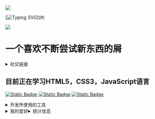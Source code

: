    ![](favicon.ico)

   [![Typing SVG](https://readme-typing-svg.demolab.com?font=Fira+Code&weight=500&size=21&pause=10&color=000000&center=%E7%9C%9F%E7%9A%84&vCenter=%E7%9C%9F%E7%9A%84&repeat=%E7%9C%9F%E7%9A%84&random=%E7%9C%9F%E7%9A%84&width=200&height=30&lines=Hello+World+!;Hello+World+!)](#)

![](https://api.visitorbadge.io/api/visitors?path=xzyl4303.github.io&label=%E4%B8%AA%E4%BA%BA%E7%BD%91%E7%AB%99%E8%AE%BF%E9%97%AE%E6%95%B0%E9%87%8F&labelColor=%23d9e3f0&countColor=%232ccce4)

# 一个喜欢不断尝试新东西的屑 

 <details>
    <summary>社交链接</summary>

[![Static Badge](https://img.shields.io/badge/Github-black?logo=Github)](https://github.com/xzyl4303)
[![Static Badge](https://img.shields.io/badge/%E4%B8%AA%E4%BA%BA%E7%BD%91%E7%AB%99-grey?logo=Github)](https://xzyl4303.github.io/)
[![Static Badge](https://img.shields.io/badge/blogger-orange?logo=blogger&logoColor=%23ffffff)](https://xgwji.blogspot.com/)
[![Static Badge](https://img.shields.io/badge/BiliBili-pink?logo=bilibili)
](https://space.bilibili.com/1179220018)

  </details>


## 目前正在学习HTML5，CSS3，JavaScript语言

[![Static Badge](https://img.shields.io/badge/HTML5-orange?logo=HTML5&logoColor=%23ffffff)](#)
[![Static Badge](https://img.shields.io/badge/CSS3-blue?logo=CSS3&logoColor=%23ffffff)](#)
[![Static Badge](https://img.shields.io/badge/JavaScript-yellow?logo=Javascript&logoColor=%23ffffff)](#)

 <details>
    <summary>开发所使用的工具</summary>

![Static Badge](https://img.shields.io/badge/Vercel-black?logo=Vercel&logoColor=%23ffffff)
![Static Badge](https://img.shields.io/badge/Github-black?logo=GitHub&logoColor=%23ffffff)
![Static Badge](https://img.shields.io/badge/ChatGPT-black?logo=openai&logoColor=%23ffffff)
![Static Badge](https://img.shields.io/badge/Visual%20Studio%20Code-black?logo=visualstudiocode&logoColor=blue)
![Static Badge](https://img.shields.io/badge/Xcode-black?logo=xcode&logoColor=blue)
![Static Badge](https://img.shields.io/badge/Chrome-black?logo=googlechrome)
 </details>
 </details>
<div class="detail" style="display: flex;">
  <details>
    <summary>我的爱好</summary>
     

-  **小说&漫画**

>>> 大奉打更人
> 
>>> 庆余年
> 
>>> 明朝那些事
> 
>>> 哑舍
> 
>>> 明朝败家子
> 
>>> 某魔法禁书目录
-  **电脑**
-  **二次元**
-  **宅家**
-  **历史**
>>> 明朝历史
-  **动画&动漫**
-  **编程**
>>> HTML
>>>
>>> [![Static Badge](https://img.shields.io/badge/HTML5-orange?logo=HTML5&logoColor=%23ffffff)](#)
>
>>> JavaScript
>>>
>>> [![Static Badge](https://img.shields.io/badge/JavaScript-yellow?logo=Javascript&logoColor=%23ffffff)](#)
>
>>> CSS
>>>
>>> [![Static Badge](https://img.shields.io/badge/CSS3-blue?logo=CSS3&logoColor=%23ffffff)](#)
>
>>> Python
>>> 
>>> ![Static Badge](https://img.shields.io/badge/Python-%233776AB?logo=Python&logoColor=yellow)
-  **游戏**
>>> Minecraft
> 
>>> 元气骑士
-  **零食**
-  **玩**
-  **睡觉**
-  **乐高**
-  **等等 ...**

   </details>
  <details>
     <summary>统计信息</summary>
     
[![Top Langs](https://github-readme-stats.vercel.app/api/top-langs/?username=xzyl4303&layout=compact)](https://github.com/anuraghazra/github-readme-stats)

[![Anurag](https://github-readme-stats.vercel.app/api?username=xzyl4303&show_icons=true&theme=graywhite)](#)

[![trophy](https://github-profile-trophy.vercel.app/?username=xzyl4303)](#)

[![Ashutosh's github activity graph](https://github-readme-activity-graph.vercel.app/graph?username=xzyl4303&theme=react)](#)

 
